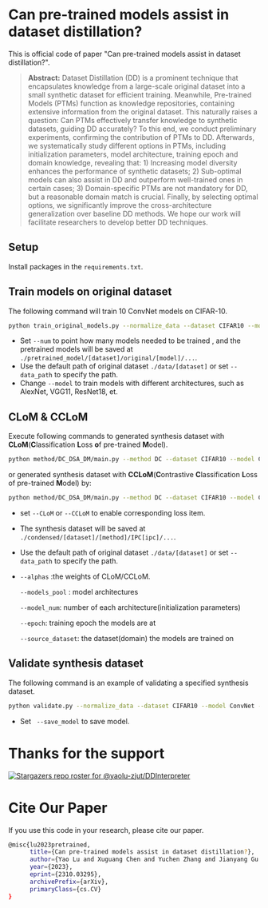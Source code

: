 # Can pre-trained models assist in dataset distillation?

This is official code of paper "Can pre-trained models assist in dataset distillation?". 

> **Abstract:** Dataset Distillation (DD) is a prominent technique that encapsulates knowledge from a large-scale original dataset into a small synthetic dataset for efficient training. Meanwhile, Pre-trained Models (PTMs) function as knowledge repositories, containing extensive information from the original dataset. This naturally raises a question: Can PTMs effectively transfer knowledge to synthetic datasets, guiding DD accurately? To this end, we conduct preliminary experiments, confirming the contribution of PTMs to DD. Afterwards, we systematically study different options in PTMs, including initialization parameters, model architecture, training epoch and domain knowledge, revealing that: 1) Increasing model diversity enhances the performance of synthetic datasets; 2) Sub-optimal models can also assist in DD and outperform well-trained ones in certain cases; 3) Domain-specific PTMs are not mandatory for DD, but a reasonable domain match is crucial. Finally, by selecting optimal options, we significantly improve the cross-architecture generalization over baseline DD methods. We hope our work will facilitate researchers to develop better DD techniques. 

## Setup

Install packages in the `requirements.txt`.

## Train models on original dataset

The following command will train 10 ConvNet models on CIFAR-10.

```bash
python train_original_models.py --normalize_data --dataset CIFAR10 --model ConvNet --num 10
```

* Set `--num` to point how many models needed to be trained , and the pretrained models will be saved at `./pretrained_model/[dataset]/original/[model]/...`.
*  Use the default path of original dataset `./data/[dataset]` or set `--data_path` to specify the path.
*  Change `--model` to train models with different architectures, such as AlexNet, VGG11, ResNet18, et.

## CLoM & CCLoM

Execute following commands to generated synthesis dataset with **CLoM**(**C**lassification **L**oss **o**f pre-trained **M**odel).

```sh
python method/DC_DSA_DM/main.py --method DC --dataset CIFAR10 --model ConvNet --ipc 10 --CLoM --models_pool ConvNet --alphas 1000  --model_num 1 --epoch 150
```

or generated synthesis dataset with **CCLoM**(**C**ontrastive **C**lassification **L**oss of pre-trained **M**odel) by:

```sh
python method/DC_DSA_DM/main.py --method DC --dataset CIFAR10 --model ConvNet --ipc 10 --CCLoM --models_pool ConvNet --alphas 1000  --model_num 1 --epoch 150 --source_dataset CIFAR100 --CCLoM_batch_size 8196
```

* set `--CLoM` or `--CCLoM` to enable corresponding loss item.

* The synthesis dataset will be saved at `./condensed/[dataset]/[method]/IPC[ipc]/...`.

* Use the default path of original dataset `./data/[dataset]` or set `--data_path` to specify the path.

* `--alphas` :the weights of CLoM/CCLoM.

   `--models_pool` : model architectures

   `--model_num`: number of each architecture(initialization parameters)

   `--epoch`: training epoch the models are at

  `--source_dataset`: the dataset(domain) the models are trained on

## Validate synthesis dataset

The following command is an example of validating a specified synthesis dataset.

```bash
python validate.py --normalize_data --dataset CIFAR10 --model ConvNet --dsa --method DC --ipc 10 --synthesis_data_path <specified_path>
```

*  Set ` --save_model` to save model.

# Thanks for the support
[![Stargazers repo roster for @yaolu-zjut/DDInterpreter](https://reporoster.com/stars/yaolu-zjut/DDInterpreter)](https://github.com/yaolu-zjut/DDInterpreter/stargazers)

# Cite Our Paper
If you use this code in your research, please cite our paper.
```bash
@misc{lu2023pretrained,
      title={Can pre-trained models assist in dataset distillation?}, 
      author={Yao Lu and Xuguang Chen and Yuchen Zhang and Jianyang Gu and Tianle Zhang and Yifan Zhang and Xiaoniu Yang and Qi Xuan and Kai Wang and Yang You},
      year={2023},
      eprint={2310.03295},
      archivePrefix={arXiv},
      primaryClass={cs.CV}
}
```
